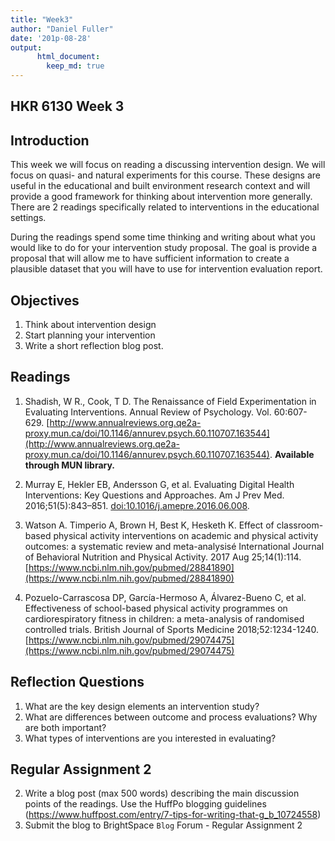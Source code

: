 ```yaml
---
title: "Week3"
author: "Daniel Fuller"
date: '201p-08-28'
output:
      html_document:
        keep_md: true
---
```




## HKR 6130 Week 3  

## Introduction

This week we will focus on reading a discussing intervention design. We will focus on quasi- and natural experiments for this course. These designs are useful in the educational and built environment research context and will provide a good framework for thinking about intervention more generally. There are 2 readings specifically related to interventions in the educational settings. 

During the readings spend some time thinking and writing about what you would like to do for your intervention study proposal. The goal is provide a proposal that will allow me to have sufficient information to create a plausible dataset that you will have to use for intervention evaluation report. 

## Objectives  

1. Think about intervention design
2. Start planning your intervention
3. Write a short reflection blog post.  

## Readings 

1. Shadish, W R., Cook, T D. The Renaissance of Field Experimentation in Evaluating Interventions. Annual Review of Psychology. Vol. 60:607-629. [http://www.annualreviews.org.qe2a-proxy.mun.ca/doi/10.1146/annurev.psych.60.110707.163544](http://www.annualreviews.org.qe2a-proxy.mun.ca/doi/10.1146/annurev.psych.60.110707.163544). **Available through MUN library.**

2. Murray E, Hekler EB, Andersson G, et al. Evaluating Digital Health Interventions: Key Questions and Approaches. Am J Prev Med. 2016;51(5):843–851. [doi:10.1016/j.amepre.2016.06.008](https://www.ncbi.nlm.nih.gov/pmc/articles/PMC5324832).

3. Watson  A. Timperio A, Brown H, Best K, Hesketh K. Effect of classroom-based physical activity interventions on academic and physical activity outcomes: a systematic review and meta-analysisé International Journal of Behavioral Nutrition and Physical Activity. 2017 Aug 25;14(1):114. [https://www.ncbi.nlm.nih.gov/pubmed/28841890](https://www.ncbi.nlm.nih.gov/pubmed/28841890)

4.  Pozuelo-Carrascosa DP, García-Hermoso A, Álvarez-Bueno C, et al. Effectiveness of school-based physical activity programmes on cardiorespiratory fitness in children: a meta-analysis of randomised controlled trials. British Journal of Sports Medicine 2018;52:1234-1240. [https://www.ncbi.nlm.nih.gov/pubmed/29074475](https://www.ncbi.nlm.nih.gov/pubmed/29074475)


## Reflection Questions

1. What are the key design elements an intervention study?
2. What are differences between outcome and process evaluations? Why are both important? 
3. What types of interventions are you interested in evaluating? 

## Regular Assignment 2

2. Write a blog post (max 500 words) describing the main discussion points of the readings. Use the HuffPo blogging guidelines (https://www.huffpost.com/entry/7-tips-for-writing-that-g_b_10724558) 
3. Submit the blog to BrightSpace `Blog` Forum - Regular Assignment 2
